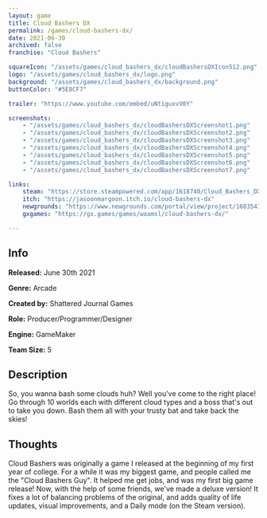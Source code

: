 ```yaml
---
layout: game
title: Cloud Bashers DX
permalink: /games/cloud-bashers-dx/
date: 2021-06-30
archived: false
franchise: "Cloud Bashers"

squareIcon: "/assets/games/cloud_bashers_dx/cloudBashersDXIcon512.png"
logo: "/assets/games/cloud_bashers_dx/logo.png"
background: "/assets/games/cloud_bashers_dx/background.png"
buttonColor: "#5E8CF7"

trailer: "https://www.youtube.com/embed/uNtiguxvV0Y"

screenshots:
    - "/assets/games/cloud_bashers_dx/cloudBashersDXScreenshot1.png"
    - "/assets/games/cloud_bashers_dx/cloudBashersDXScreenshot2.png"
    - "/assets/games/cloud_bashers_dx/cloudBashersDXScreenshot3.png"
    - "/assets/games/cloud_bashers_dx/cloudBashersDXScreenshot4.png"
    - "/assets/games/cloud_bashers_dx/cloudBashersDXScreenshot5.png"
    - "/assets/games/cloud_bashers_dx/cloudBashersDXScreenshot6.png"
    - "/assets/games/cloud_bashers_dx/cloudBashersDXScreenshot7.png"

links:
    steam: "https://store.steampowered.com/app/1618740/Cloud_Bashers_DX/"
    itch: "https://jasoonmargoon.itch.io/cloud-bashers-dx"
    newgrounds: "https://www.newgrounds.com/portal/view/project/1683541"
    gxgames: "https://gx.games/games/waamsl/cloud-bashers-dx/"

---
```


## Info
  <p><strong>Released:</strong> June 30th 2021 </p>
  <p><strong>Genre:</strong> Arcade </p>
  <p><strong>Created by:</strong> Shattered Journal Games </p>
  <p><strong>Role:</strong> Producer/Programmer/Designer </p>
  <p><strong>Engine:</strong> GameMaker </p>
  <p><strong>Team Size:</strong> 5 </p>

## Description
So, you wanna bash some clouds huh? Well you've come to the right place! Go through 10 worlds each with different cloud types and a boss that's out to take you down. Bash them all with your trusty bat and take back the skies!

## Thoughts
Cloud Bashers was originally a game I released at the beginning of my first year of college. For a while it was my biggest game, and people called me the "Cloud Bashers Guy". It helped me get jobs, and was my first big game release! Now, with the help of some friends, we've made a deluxe version! It fixes a lot of balancing problems of the original, and adds quality of life updates, visual improvements, and a Daily mode (on the Steam version).
